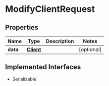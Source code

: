 

# ModifyClientRequest



## Properties

| Name | Type | Description | Notes |
|------------ | ------------- | ------------- | -------------|
|**data** | [**Client**](Client.md) |  |  [optional] |


## Implemented Interfaces

* Serializable


